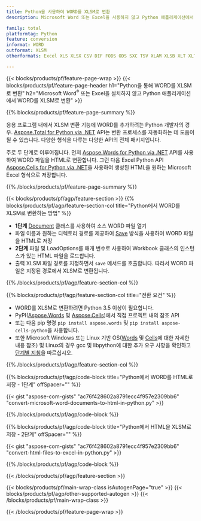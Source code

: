 ```yaml
---
title: Python을 사용하여 WORD를 XLSM로 변환
description: Microsoft Word 또는 Excel을 사용하지 않고 Python 애플리케이션에서 WORD를 XLSM로 변환 

family: total
platformtag: Python
feature: conversion
informat: WORD
outformat: XLSM
otherformats: Excel XLS XLSX CSV DIF FODS ODS SXC TSV XLAM XLSB XLT XLTM XLSM XLTX

---
```

{{< blocks/products/pf/feature-page-wrap >}}
{{< blocks/products/pf/feature-page-header h1="Python을 통해 WORD를 XLSM로 변환" h2="Microsoft Word<sup>&reg;</sup> 또는 Excel을 설치하지 않고 Python 애플리케이션에서 WORD를 XLSM로 변환" >}}

{{% blocks/products/pf/feature-page-summary %}}

응용 프로그램 내에서 XLSM 변환 기능에 WORD를 추가하려는 Python 개발자의 경우. [Aspose.Total for Python via .NET](https://products.aspose.com/total/python-net/) API는 변환 프로세스를 자동화하는 데 도움이 될 수 있습니다. 다양한 형식을 다루는 다양한 API의 전체 패키지입니다.

주로 두 단계로 이루어집니다. 먼저 [Aspose.Words for Python via .NET](https://products.aspose.com/words/python-net/) API를 사용하여 WORD 파일을 HTML로 변환합니다. 그런 다음 Excel Python API [Aspose.Cells for Python via .NET](https://products.aspose.com/cells/python-net/)을 사용하여 생성된 HTML을 원하는 Microsoft Excel 형식으로 저장합니다. 

{{% /blocks/products/pf/feature-page-summary %}}

{{< blocks/products/pf/agp/feature-section >}}
{{% blocks/products/pf/agp/feature-section-col title="Python에서 WORD를 XLSM로 변환하는 방법" %}}
- **1단계** [Document](https://reference.aspose.com/words/python-net/aspose.words/document/) 클래스를 사용하여 소스 WORD 파일 열기
- 파일 이름과 원하는 디렉토리 경로를 제공하여 [Save](https://reference.aspose.com/words/python-net/aspose.words/document/save/) 방식을 사용하여 WORD 파일을 HTML로 저장
-  **2단계** 파일 및 LoadOptions를 매개 변수로 사용하여 Workbook 클래스의 인스턴스가 있는 HTML 파일을 로드합니다.
-  출력 XLSM 파일 경로를 지정하면서 `save` 메서드를 호출합니다. 따라서 WORD 파일은 지정된 경로에서 XLSM로 변환됩니다.

{{% /blocks/products/pf/agp/feature-section-col %}}

{{% blocks/products/pf/agp/feature-section-col title="전환 요건" %}}

- WORD를 XLSM로 변환하려면 Python 3.5 이상이 필요합니다.
- PyPI([Aspose.Words](https://pypi.org/project/aspose-words/) 및 [Aspose.Cells](https://pypi.org/project/aspose-cells-python/))에서 직접 프로젝트 내의 참조 API
-  또는 다음 pip 명령 ```pip install aspose.words``` 및 ```pip install aspose-cells-python```을 사용합니다. 
-  또한 Microsoft Windows 또는 Linux 기반 OS([Words](https://docs.aspose.com/words/python-net/system-requirements/) 및 [Cells](https://docs.aspose.com/cells/python-net/getting-started/#installation)에 대한 자세한 내용 참조) 및 Linux의 경우 gcc 및 libpython에 대한 추가 요구 사항을 확인하고 [단계별 지침](https://docs.aspose.com/words/python-net/installation/)을 따르십시오.
 

{{% /blocks/products/pf/agp/feature-section-col %}}

{{% blocks/products/pf/agp/code-block title="Python에서 WORD를 HTML로 저장 - 1단계" offSpacer="" %}}

{{< gist "aspose-com-gists" "ac76f428602a8791ecc4f957e2309bb6" "convert-microsoft-word-documents-to-html-in-python.py" >}}

{{% /blocks/products/pf/agp/code-block %}}

{{% blocks/products/pf/agp/code-block title="Python에서 HTML을 XLSM로 저장 - 2단계" offSpacer="" %}}

{{< gist "aspose-com-gists" "ac76f428602a8791ecc4f957e2309bb6" "convert-html-files-to-excel-in-python.py" >}}

{{% /blocks/products/pf/agp/code-block %}}

{{< /blocks/products/pf/agp/feature-section >}}

{{< blocks/products/pf/main-wrap-class isAutogenPage="true" >}}
{{< blocks/products/pf/agp/other-supported-autogen >}}
{{< /blocks/products/pf/main-wrap-class >}}

{{< /blocks/products/pf/feature-page-wrap >}}